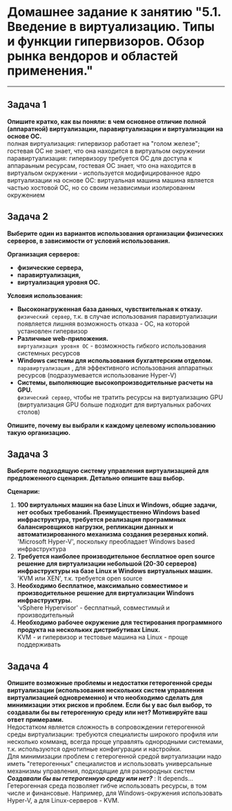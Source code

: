 # Домашнее задание к занятию "5.1. Введение в виртуализацию. Типы и функции гипервизоров. Обзор рынка вендоров и областей применения."

---

## Задача 1

**Опишите кратко, как вы поняли: в чем основное отличие полной (аппаратной) виртуализации, паравиртуализации и виртуализации на основе ОС.**  
полная виртуализация: гипервизор работает на "голом железе"; гостевая ОС не знает, что она находится в виртуальом окружении  
паравиртуализация: гипервизору требуется ОС для доступа к аппараьным ресурсам, гостевая ОС знает, что она находится в виртуальом окружении - используется модифицированное ядро  
виртуализации на основе ОС: виртуальная машина машина является частью хостовой ОС, но со своим независимыи изолированнм окружением    


## Задача 2

**Выберите один из вариантов использования организации физических серверов, в зависимости от условий использования.**  

**Организация серверов:** 
- **физические сервера,**
- **паравиртуализация,**
- **виртуализация уровня ОС.**

**Условия использования:**
- **Высоконагруженная база данных, чувствительная к отказу.**  
  `физический сервер`, т.к. в случае использования паравиртуализации появляется лишняя возможность отказа - ОС, на которой установлен гипервизор 
- **Различные web-приложения.**  
  `виртуализация уровня ОС` - возможность гибкого использования системных ресурсов  
- **Windows системы для использования бухгалтерским отделом.**  
  `паравиртуализация` , для эффективного использования аппаратных ресурсов (подразумевается использование Hyper-V) 
- **Системы, выполняющие высокопроизводительные расчеты на GPU.**  
  `физический сервер`, чтобы не тратить ресурсы на виртуализацию GPU (виртуализация GPU больше подходит для виртуальных рабочих столов)

**Опишите, почему вы выбрали к каждому целевому использованию такую организацию.**




## Задача 3

**Выберите подходящую систему управления виртуализацией для предложенного сценария. Детально опишите ваш выбор.**

**Сценарии:**

1. **100 виртуальных машин на базе Linux и Windows, общие задачи, нет особых требований. Преимущественно Windows based инфраструктура, требуется реализация программных балансировщиков нагрузки, репликации данных и автоматизированного механизма создания резервных копий.**  
   'Microsoft Hyper-V', поскольку преобладает Windows based инфраструктура
2. **Требуется наиболее производительное бесплатное open source решение для виртуализации небольшой (20-30 серверов) инфраструктуры на базе Linux и Windows виртуальных машин.**  
   'KVM или XEN', т.к. требуется open source
3. **Необходимо бесплатное, максимально совместимое и производительное решение для виртуализации Windows инфраструктуры.**  
   'vSphere Hypervisor' - бесплатный, совместимый и производительный
4. **Необходимо рабочее окружение для тестирования программного продукта на нескольких дистрибутивах Linux.**  
   KVM - и гипервизор и тестовые машина на Linux - проще поддерживать


## Задача 4

**Опишите возможные проблемы и недостатки гетерогенной среды виртуализации (использования нескольких систем управления виртуализацией одновременно) и что необходимо сделать для минимизации этих рисков и проблем. Если бы у вас был выбор, то создавали бы вы гетерогенную среду или нет? Мотивируйте ваш ответ примерами.**   
Недостатком является сложность в сопровождении гетерогенной среды виртуализации: требуются специалисты широкого профиля или несколько комманд, всегда проще управлять однородными системами, т.к. используются однотипные конфигурации и настройки.  
Для минимизации проблем с гетерогенной средой виртуализации надо иметь "гетерогенных" специалистов и использовать универсальные механизмы управления, подходящие для разнородных систем  
**_Создавали бы вы гетерогенную среду или нет?_** : It depends...  
Гетерогенная среда позволяет гибче использовать ресурсы, в том числе и финансовые. Например, для Windows-окружения использовать Hyper-V, а для Linux-серверов - KVM.  